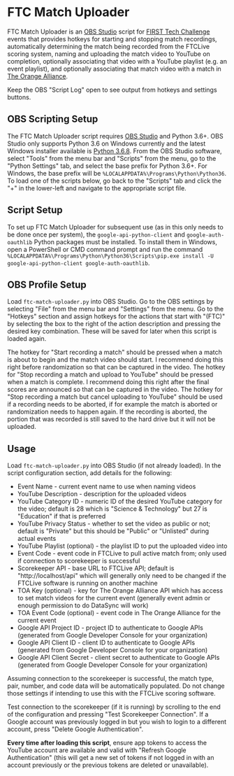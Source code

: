 # FTC Match Uploader

FTC Match Uploader is an [OBS Studio](https://obsproject.com) script for [FIRST Tech Challenge](https://www.firstinspires.org/robotics/ftc) events that provides hotkeys for starting and stopping match recordings, automatically determining the match being recorded from the FTCLive scoring system, naming and uploading the match video to YouTube on completion, optionally associating that video with a YouTube playlist (e.g. an event playlist), and optionally associating that match video with a match in [The Orange Alliance](https://theorangealliance.org/).

Keep the OBS "Script Log" open to see output from hotkeys and settings buttons.


## OBS Scripting Setup

The FTC Match Uploader script requires [OBS Studio](https://obsproject.com/) and Python 3.6+. OBS Studio only supports Python 3.6 on Windows currently and the latest Windows installer available is [Python 3.6.8](https://www.python.org/ftp/python/3.6.8/python-3.6.8-amd64.exe). From the OBS Studio software, select "Tools" from the menu bar and "Scripts" from the menu, go to the "Python Settings" tab, and select the base prefix for Python 3.6+. For Windows, the base prefix will be `%LOCALAPPDATA%\Programs\Python\Python36`. To load one of the scripts below, go back to the "Scripts" tab and click the "+" in the lower-left and navigate to the appropriate script file.


## Script Setup

To set up FTC Match Uploader for subsequent use (as in this only needs to be done once per system), the `google-api-python-client` and `google-auth-oauthlib` Python packages must be installed. To install them in Windows, open a PowerShell or CMD command prompt and run the command `%LOCALAPPDATA%\Programs\Python\Python36\Scripts\pip.exe install -U google-api-python-client google-auth-oauthlib`.


## OBS Profile Setup

Load `ftc-match-uploader.py` into OBS Studio. Go to the OBS settings by selecting "File" from the menu bar and "Settings" from the menu. Go to the "Hotkeys" section and assign hotkeys for the actions that start with "(FTC)" by selecting the box to the right of the action description and pressing the desired key combination. These will be saved for later when this script is loaded again.

The hotkey for "Start recording a match" should be pressed when a match is about to begin and the match video should start. I recommend doing this right before randomization so that can be captured in the video. The hotkey for "Stop recording a match and upload to YouTube" should be pressed when a match is complete. I recommend doing this right after the final scores are announced so that can be captured in the video. The hotkey for "Stop recording a match but cancel uploading to YouTube" should be used if a recording needs to be aborted, if for example the match is aborted or randomization needs to happen again. If the recording is aborted, the portion that was recorded is still saved to the hard drive but it will not be uploaded.


## Usage

Load `ftc-match-uploader.py` into OBS Studio (if not already loaded). In the script configuration section, add details for the following:

* Event Name - current event name to use when naming videos
* YouTube Description - description for the uploaded videos
* YouTube Category ID - numeric ID of the desired YouTube category for the video; default is 28 which is "Science & Technology" but 27 is "Education" if that is preferred
* YouTube Privacy Status - whether to set the video as public or not; default is "Private" but this should be "Public" or "Unlisted" during actual events
* YouTube Playlist (optional) - the playlist ID to put the uploaded video into
* Event Code - event code in FTCLive to pull active match from; only used if connection to scorekeeper is successful
* Scorekeeper API - base URL to FTCLive API; default is "http://localhost/api" which will generally only need to be changed if the FTCLive software is running on another machine
* TOA Key (optional) - key for The Orange Alliance API which has access to set match videos for the current event (generally event admin or enough permission to do DataSync will work)
* TOA Event Code (optional) - event code in The Orange Alliance for the current event
* Google API Project ID - project ID to authenticate to Google APIs (generated from Google Developer Console for your organization)
* Google API Client ID - client ID to authenticate to Google APIs (generated from Google Developer Console for your organization)
* Google API Client Secret - client secret to authenticate to Google APIs (generated from Google Developer Console for your organization)

Assuming connection to the scorekeeper is successful, the match type, pair, number, and code data will be automatically populated. Do not change those settings if intending to use this with the FTCLive scoring software.

Test connection to the scorekeeper (if it is running) by scrolling to the end of the configuration and pressing "Test Scorekeeper Connection". If a Google account was previously logged in but you wish to login to a different account, press "Delete Google Authentication".

**Every time after loading this script**, ensure app tokens to access the YouTube account are available and valid with "Refresh Google Authentication" (this will get a new set of tokens if not logged in with an account previously or the previous tokens are deleted or unavailable).
